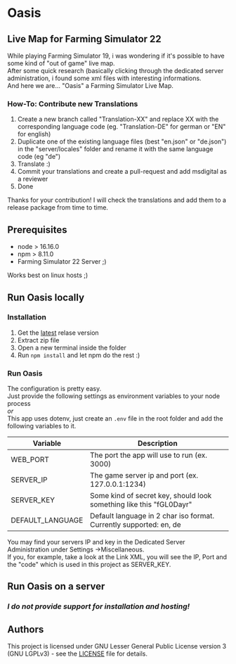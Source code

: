 # Oasis

## Live Map for Farming Simulator 22

While playing Farming Simulator 19, i was wondering if it's possible to have some kind of "out of game" live map.  
After some quick research (basically clicking through the dedicated server administration, i found some xml files with interesting informations.  
And here we are... "Oasis" a Farming Simulator Live Map.

### How-To: Contribute new Translations

1. Create a new branch called "Translation-XX" and replace XX with the corresponding language code (eg. "Translation-DE" for german or "EN" for english)
2. Duplicate one of the existing language files (best "en.json" or "de.json") in the "server/locales" folder and rename it with the same language code (eg "de")
3. Translate :)
4. Commit your translations and create a pull-request and add msdigital as a reviewer
5. Done

Thanks for your contribution! I will check the translations and add them to a release package from time to time.

## Prerequisites

* node > 16.16.0
* npm > 8.11.0
* Farming Simulator 22 Server ;)

Works best on linux hosts ;)

## Run Oasis locally

### Installation

1. Get the [latest](https://github.com/msdigital/oasis/releases/latest) relase version
2. Extract zip file
3. Open a new terminal inside the folder
4. Run `npm install` and let npm do the rest :)

### Run Oasis

The configuration is pretty easy.  
Just provide the following settings as environment variables to your node process  
_or_  
This app uses dotenv, just create an `.env` file in the root folder and add the following variables to it.

| Variable  | Description |
| ------------- | ------------- |
| WEB_PORT  | The port the app will use to run (ex. 3000)  |
| SERVER_IP  | The game server ip and port (ex. 127.0.0.1:1234)  |
| SERVER_KEY  | Some kind of secret key, should look something like this "fGL0Dayr"  |
| DEFAULT_LANGUAGE  | Default language in 2 char iso format. Currently supported: en, de  |

You may find your servers IP and key in the Dedicated Server Administration under Settings ->Miscellaneous.  
If you, for example, take a look at the Link XML, you will see the IP, Port and the "code" which is used in this project as SERVER_KEY.

## Run Oasis on a server

### **_I do not provide support for installation and hosting!_**

## Authors

This project is licensed under GNU Lesser General Public License version 3 (GNU LGPLv3) - see the [LICENSE](LICENSE) file for details.
